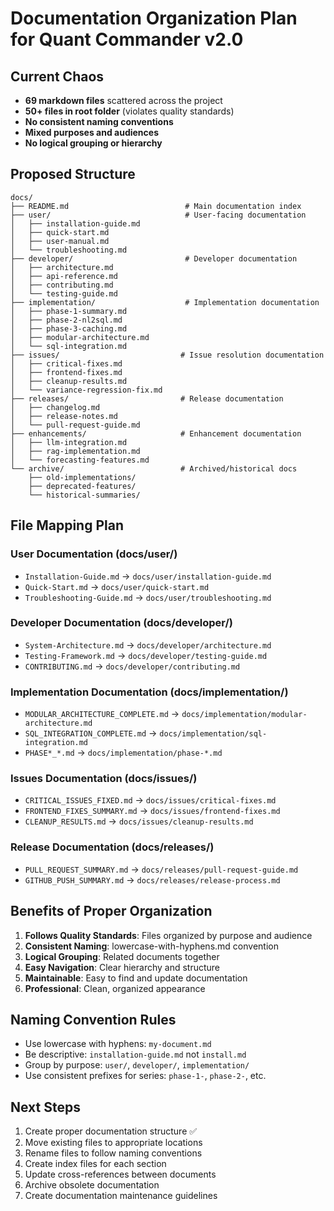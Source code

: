 # Documentation Organization Plan for Quant Commander v2.0

## Current Chaos
- **69 markdown files** scattered across the project
- **50+ files in root folder** (violates quality standards)
- **No consistent naming conventions**
- **Mixed purposes and audiences**
- **No logical grouping or hierarchy**

## Proposed Structure

```
docs/
├── README.md                          # Main documentation index
├── user/                              # User-facing documentation
│   ├── installation-guide.md
│   ├── quick-start.md
│   ├── user-manual.md
│   └── troubleshooting.md
├── developer/                         # Developer documentation
│   ├── architecture.md
│   ├── api-reference.md
│   ├── contributing.md
│   └── testing-guide.md
├── implementation/                    # Implementation documentation
│   ├── phase-1-summary.md
│   ├── phase-2-nl2sql.md
│   ├── phase-3-caching.md
│   ├── modular-architecture.md
│   └── sql-integration.md
├── issues/                           # Issue resolution documentation
│   ├── critical-fixes.md
│   ├── frontend-fixes.md
│   ├── cleanup-results.md
│   └── variance-regression-fix.md
├── releases/                         # Release documentation
│   ├── changelog.md
│   ├── release-notes.md
│   └── pull-request-guide.md
├── enhancements/                     # Enhancement documentation
│   ├── llm-integration.md
│   ├── rag-implementation.md
│   └── forecasting-features.md
└── archive/                          # Archived/historical docs
    ├── old-implementations/
    ├── deprecated-features/
    └── historical-summaries/
```

## File Mapping Plan

### User Documentation (docs/user/)
- `Installation-Guide.md` → `docs/user/installation-guide.md`
- `Quick-Start.md` → `docs/user/quick-start.md`
- `Troubleshooting-Guide.md` → `docs/user/troubleshooting.md`

### Developer Documentation (docs/developer/)
- `System-Architecture.md` → `docs/developer/architecture.md`
- `Testing-Framework.md` → `docs/developer/testing-guide.md`
- `CONTRIBUTING.md` → `docs/developer/contributing.md`

### Implementation Documentation (docs/implementation/)
- `MODULAR_ARCHITECTURE_COMPLETE.md` → `docs/implementation/modular-architecture.md`
- `SQL_INTEGRATION_COMPLETE.md` → `docs/implementation/sql-integration.md`
- `PHASE*_*.md` → `docs/implementation/phase-*.md`

### Issues Documentation (docs/issues/)
- `CRITICAL_ISSUES_FIXED.md` → `docs/issues/critical-fixes.md`
- `FRONTEND_FIXES_SUMMARY.md` → `docs/issues/frontend-fixes.md`
- `CLEANUP_RESULTS.md` → `docs/issues/cleanup-results.md`

### Release Documentation (docs/releases/)
- `PULL_REQUEST_SUMMARY.md` → `docs/releases/pull-request-guide.md`
- `GITHUB_PUSH_SUMMARY.md` → `docs/releases/release-process.md`

## Benefits of Proper Organization

1. **Follows Quality Standards**: Files organized by purpose and audience
2. **Consistent Naming**: lowercase-with-hyphens.md convention
3. **Logical Grouping**: Related documents together
4. **Easy Navigation**: Clear hierarchy and structure
5. **Maintainable**: Easy to find and update documentation
6. **Professional**: Clean, organized appearance

## Naming Convention Rules

- Use lowercase with hyphens: `my-document.md`
- Be descriptive: `installation-guide.md` not `install.md`
- Group by purpose: `user/`, `developer/`, `implementation/`
- Use consistent prefixes for series: `phase-1-`, `phase-2-`, etc.

## Next Steps

1. Create proper documentation structure ✅
2. Move existing files to appropriate locations
3. Rename files to follow naming conventions
4. Create index files for each section
5. Update cross-references between documents
6. Archive obsolete documentation
7. Create documentation maintenance guidelines
